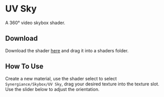 # UV Sky
A 360° video skybox shader.

## Download
Download the shader [here](UVSky.shader) and drag it into a shaders folder.

## How To Use
Create a new material, use the shader select to select `Synergiance/Skybox/UV Sky`, drag your desired texture into the texture slot.  Use the slider below to adjust the orientation.
